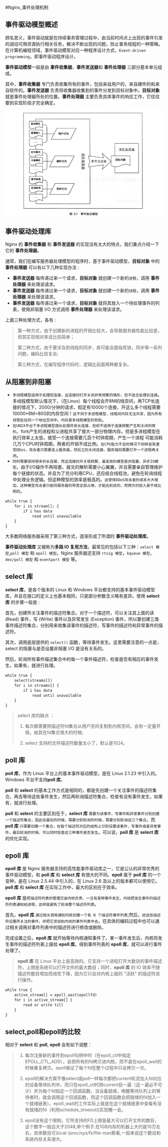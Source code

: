 #Nginx_事件处理机制

## 事件驱动模型概述

顾名思义，事件驱动就是在持续事务管理过程中，由当前时间点上出现的事件引发的调动可用资源执行相关任务，解决不断出现的问题，防止事务规程的一种策略。在计算机编程领域，事件驱动模型对应一种程序设计方式，`Event-driven programming`，即事件驱动程序设计。

**事件驱动模型**一般是由 **事件收集器**，**事件发送器**和 **事件处理器** 三部分基本单元组成。

其中，**事件收集器** 专门负责收集所有的事件，包括来自用户的，来自硬件的和来自软件的。**事件发送器** 负责将收集器收集到的事件分发到目标对象中。**目标对象** 就是事件处理器所处的位置。**事件处理器** 主要负责具体事件的响应工作，它往往要到实现阶段才完全确定。

![事件驱动模型](images/event_module.png)

## 事件驱动处理库

Nginx 的 **事件收集器** 和 **事件发送器** 的实现没有太大的特点，我们重点介绍一下它的 **事件处理器**。

通常，我们在编写服务器处理模型的程序时，基于事件驱动模型，**目标对象** 中的 **事件处理器** 可以有以下几种实现办法 :

- **事件发送器** 每传递过来一个请求，**目标对象** 就创建一个新的`进程`，调用 **事件处理器** 来处理该请求。
- **事件发送器** 每传递过来一个请求，**目标对象** 就创建一个新的`线程`，调用 **事件处理器** 来处理该请求。
- **事件发送器** 每传递过来一个请求，**目标对象** 就将其放入一个待处理事件的列表，使用非阻塞 I/O 方式调用 **事件处理器** 来处理该请求。

上面三种处理方式，各有 :
> 第一种方式，由于创建新的进程的开销比较大，会导致服务器性能比较差，但其实现相对来说比较简单；
>
> 第二种方式，由于要涉及到线程的同步，故可能会面临死锁，同步等一系列问题，编码比较复杂;
>
> 第三种方式，在编写程序代码时，逻辑比前面两种都复杂。


## 从阻塞到非阻塞

- `多线程模型适用于处理短连接，且连接的打开关闭非常频繁的情形，但不适合处理长连接`。多线程模型默认情况下，（在Linux）每个线程会开8M的栈空间，再TCP长连接的情况下，2000/分钟的请求，假定有10000个连接，开这么多个线程需要10000*8M=80G的内存空间！`这不同于多进程模型，线程间内存无法共享，因为所有线程处在同一个地址空间中。内存是多线程模型的软肋`。
- `在UNIX平台下多进程模型擅长处理并发长连接，但却不适用于连接频繁产生和关闭的情形`。fork产生的进程和父进程共享了很大一部分物理内存。但是多进程模型在执行效率上太低，接受一个连接需要几百个时钟周期，产生一个进程 可能消耗几万个CPU时钟周期，两者的开销不成比例。`在CPU能力不足的情况下同样容易遭受DDos，攻击者只需要连上服务器，然后立刻关闭连接，服务端则需要打开一个进程再关闭`。
- `同时需要保持很多的长连接，而且连接的开关很频繁，最高效的模型是非阻塞、异步IO模型`。由于I/O操作不再阻塞，报文的解析需要小心翼翼，并且需要亲自管理维护每个链接的状态。并且为了充分利用CPU，还应结合线程池，避免在轮询线程中处理业务逻辑。但这种模型的效率是极高的。`这使得DDoS攻击者的成本大大增加，这种模型攻击者只能将服务器的带宽全部占用，才能达到目的，而两方的投入是不成比例的`。

```
while true {
	for i in stream[]; {
		if i has data
			read until unavailable
	}
}
```

大多数网络服务器采用了第三种方式，逐渐形成了所谓的 **事件驱动处理库**。

**事件驱动处理库** 又被称为**多路 IO 复用方法**，最常见的包括以下三种：`select 模型`,`poll 模型` 和 `epoll 模型`。Nginx 服务器还支持 `rtsig 模型`，`kqueue 模型`，`dev/poll 模型` 和 `eventport 模型` 等。

## select 库

**select 库**，是各个版本的 Linux 和 Windows 平台都支持的基本事件驱动模型库，并且在接口的定义上也基本相同，只是部分参数含义略有差异。使用 **select 库** 的步骤一般是 :

首先，创建所关注事件的描述符集合。对于一个描述符，可以关注其上面的读(Read) 事件，写 (Write) 事件以及异常发生 (Exception) 事件，所以要创建三类事件描述符集合，分别用来收集读事件的描述符，写事件的描述符和异常事件的描述符。

其次，调用底层提供的 `select()` 函数，等待事件发生。这里需要注意的一点是， select 的阻塞与是否设置非阻塞 I/O 是没有关系的。

然后，轮询所有事件描述集合中的每一个事件描述符，检查是否有相应的事件发生，如果有，就进行处理。

```
while true {
	select(streams[])
	for i in streams[] {
		if i has data
			read until unavailable
	}
}
```

> select 库的缺点 ：
>
> 1. 每次都需要把描述符fd集合从用户空间复制到内核空间，会有一定量开销，由其在fd集合很大的时候;
>
> 2. select 支持的文件描述符数量太小了，默认是1024。

## poll 库

**poll 库**，作为 Linux 平台上的基本事件驱动模型，是在 Linux 2.1.23 中引入的。 Windows 平台不支持**poll 库**。

**poll** 和 **select** 的基本工作方式是相同的，都是先创建一个关注事件的描述符集合，再去等待这些事件发生，然后再轮询描述符集合，检查有没有事件发生，如果有，就进行处理。

**poll** 和 **select** 的主要区别在于，**select 库** `需要为读事件，写事件和异常事件分别创建一个描述符集合，因此在最后的时候，需要分别轮询的时候，需要分别轮询这三个集合`。而 **poll 库** `只需要创建一个集合，在每个描述符对应的结构上分别设置读事件，写事件或者异常事件，最后轮询的时候，可以同时检查这三种事件是否发生`。可以说，**poll 库** 是 **select 库** 的优化实现。

## epoll 库

**epoll 库** 是 Nginx 服务器支持的高性能事件驱动库之一，它是公认的非常优秀的事件驱动模型，和 **poll 库** 和 **select 库** 有很大的不同。**epoll** 属于 **poll 库** 的一个变种，是在 Linux 2.5.44 中引入的，在 Linux 2.6 及以上的版本都可以使用它。**poll 库** 和 **select 库** 在实际工作中，最大的区别在于效率。

**epoll 库** 是`把描述符列表的管理交由内核负责，一旦有某种事件发生，内核把发生事件的描述符列表通知给进程，这样就避免了轮询整个描述符列表`。

首先，**epoll 库** `通过相关调用通知内核创建一个有 N 个描述符事件列表`;然后，`给这些描述符设置所关注的事件，并把它添加到内核的事件列表中去`，在具体的编码过程中也可以通过相关调用对事件列表中的描述符进行修改或删除。

完成设置之后，**epoll 库** 就开始等待内核通知事件了。某一事件发生后，内核将发生事件的描述符列表上报给 **epoll 库**。得到事件列表的 **epoll 库**，就可以进行事件处理了。

> **epoll 库** 在 Linux 平台上是高效的。它支持一个进程打开大数目的事件描述符，上限是系统可以打开文件的最大数目；同时，**epoll 库** 的 IO 效率不随描述符数目增加而线性下降，因为它只会对内核上报的 "活跃" 的描述符进行操作。

```
while true {
	active_stream[] = epoll_wait(epollfd)
	for i in active_stream[] {
		read or write till
	}
}
```

## select,poll和epoll的比较
相对于 **select** 和 **poll**, **epoll** 会有如下调整：

> 1. 每次注册新的事件到epoll句柄中时（在epoll_ctl中指定EPOLL_CTL_ADD），会把所有的fd拷贝进内核，而不是在epoll_wait的时候重复拷贝。epoll保证了每个fd在整个过程中只会拷贝一次。
>
> 2. epoll的解决方案不像select或poll一样每次都把current轮流加入fd对应的设备等待队列中，而只在epoll_ctl时把current挂一遍（这一遍必不可少）并为每个fd指定一个回调函数，当设备就绪，唤醒等待队列上的等待者时，就会调用这个回调函数，而这个回调函数会把就绪的fd加入一个就绪链表）。epoll_wait的工作实际上就是在这个就绪链表中查看有没有就绪的fd（利用schedule_timeout()实现睡一会。
>
> 3. epoll没有这个限制，它所支持的FD上限是最大可以打开文件的数目，这个数字一般远大于2048,举个例子,在1GB内存的机器上大约是10万左右，具体数目可以cat /proc/sys/fs/file-max察看,一般来说这个数目和系统内存关系很大。